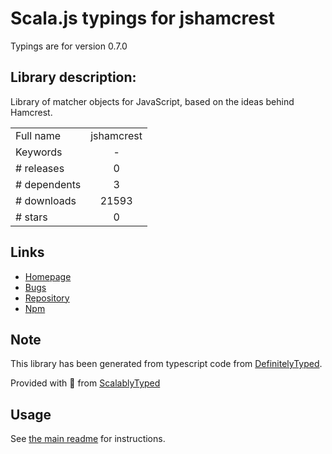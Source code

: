 
# Scala.js typings for jshamcrest

Typings are for version 0.7.0

## Library description:
Library of matcher objects for JavaScript, based on the ideas behind Hamcrest.

|                    |                 |
| ------------------ | :-------------: |
| Full name          | jshamcrest |
| Keywords           | - |
| # releases         | 0 |
| # dependents       | 3 |
| # downloads        | 21593 |
| # stars            | 0 |

## Links
- [Homepage](https://github.com/danielfm/jshamcrest)
- [Bugs](https://github.com/danielfm/jshamcrest/issues)
- [Repository](https://github.com/danielfm/jshamcrest)
- [Npm](https://www.npmjs.com/package/jshamcrest)
    


## Note
This library has been generated from typescript code from [DefinitelyTyped](https://definitelytyped.org).

Provided with :purple_heart: from [ScalablyTyped](https://github.com/oyvindberg/ScalablyTyped)

## Usage
See [the main readme](../../readme.md) for instructions.


